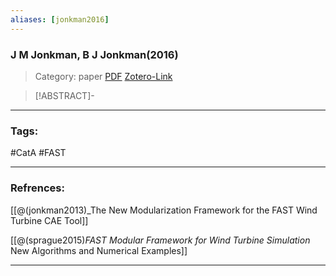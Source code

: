 ```yaml
---
aliases: [jonkman2016]
---
```


### J M Jonkman, B J Jonkman(2016)

>Category: paper
>[PDF](jonkman2016.pdf)
>[Zotero-Link](zotero://select/items/@jonkman2016)

>[!ABSTRACT]-
>

---

### Tags:

#CatA #FAST

---
### Refrences:

[[@(jonkman2013)_The New Modularization Framework for the FAST Wind Turbine CAE Tool]]

[[@(sprague2015)_FAST Modular Framework for Wind Turbine Simulation_ New Algorithms and Numerical Examples]]

---

